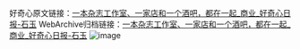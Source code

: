 好奇心原文链接：[一本杂志工作室、一家店和一个酒吧，都在一起_商业_好奇心日报-石玉](https://www.qdaily.com/articles/5932.html)
WebArchive归档链接：[一本杂志工作室、一家店和一个酒吧，都在一起_商业_好奇心日报-石玉](http://web.archive.org/web/20190623165636/https://www.qdaily.com/articles/5932.html)
![image](http://ww3.sinaimg.cn/large/007d5XDply1g3wj84tcc8j30u044fb29)